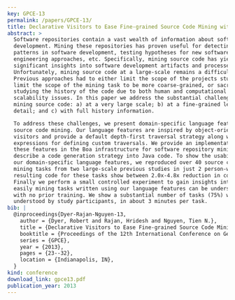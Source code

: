 ```yaml
---
key: GPCE-13
permalink: /papers/GPCE-13/
title: Declarative Visitors to Ease Fine-grained Source Code Mining with Full History on Billions of AST Nodes
abstract: >
  Software repositories contain a vast wealth of information about software
  development. Mining these repositories has proven useful for detecting
  patterns in software development, testing hypotheses for new software
  engineering approaches, etc. Specifically, mining source code has yielded
  significant insights into software development artifacts and processes.
  Unfortunately, mining source code at a large-scale remains a difficult task.
  Previous approaches had to either limit the scope of the projects studied,
  limit the scope of the mining task to be more coarse-grained, or sacrifice
  studying the history of the code due to both human and computational
  scalability issues. In this paper we address the substantial challenges of
  mining source code: a) at a very large scale; b) at a fine-grained level of
  detail; and c) with full history information.

  To address these challenges, we present domain-specific language features for
  source code mining. Our language features are inspired by object-oriented
  visitors and provide a default depth-first traversal strategy along with two
  expressions for defining custom traversals. We provide an implementation of
  these features in the Boa infrastructure for software repository mining and
  describe a code generation strategy into Java code. To show the usability of
  our domain-specific language features, we reproduced over 40 source code
  mining tasks from two large-scale previous studies in just 2 person-weeks. The
  resulting code for these tasks show between 2.0x-4.8x reduction in code size.
  Finally we perform a small controlled experiment to gain insights into how
  easily mining tasks written using our language features can be understood,
  with no prior training. We show a substantial number of tasks (75%) were
  understood by study participants, in about 3 minutes per task.
bib: |
  @inproceedings{Dyer-Rajan-Nguyen-13,
    author = {Dyer, Robert and Rajan, Hridesh and Nguyen, Tien N.},
    title = {Declarative Visitors to Ease Fine-grained Source Code Mining with Full History on Billions of {AST} Nodes},
    booktitle = {Proceedings of the 12th International Conference on Generative Programming: Concepts & Experiences},
    series = {GPCE},
    year = {2013},
    pages = {23--32},
    location = {Indianapolis, IN},
  }
kind: conference
download_link: gpce13.pdf
publication_year: 2013
---
```

